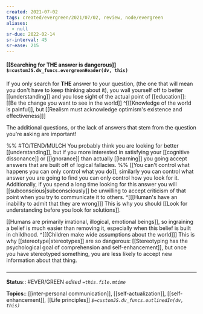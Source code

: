 ```yaml
---
created: 2021-07-02
tags: created/evergreen/2021/07/02, review, node/evergreen
aliases:
  - null
sr-due: 2022-02-14
sr-interval: 45
sr-ease: 215
---
```


#### [[Searching for THE answer is dangerous]] `$=customJS.dv_funcs.evergreenHeader(dv, this)`

If you only search for **THE** answer to your question,
(the one that will mean you don't have to keep thinking about it),
you wall yourself off to better [[understanding]] 
and you lose sight of the actual point of [[education]]: [[Be the change you want to see in the world]]
^[[[Knowledge of the world is painful]], but [[Realism must acknowledge optimism's existence and effectiveness]]]

The additional questions, or the lack of answers that stem from the question you're asking are important!

%%
#TO/TEND/MULCH 
You probably think you are looking for better [[understanding]],
but if you more interested in satisfying your [[cognitive dissonance]] or [[ignorance]] than actually [[learning]]
you going accept answers that are built off of logical fallacies. 
%%
[[You can't control what happens you can only control what you do]],
similarly you can control what answer you are going to find you can only control how you look for it.
Additionally, if you spend a long time looking for this answer you will [[subconscious|subconsciously]] be unwilling to accept criticism of that point when you try to communicate it to others.
^[[[Human's have an inability to admit that they are wrong]]]
This is why you should [[Look for understanding before you look for solutions]].

[[Humans are primarily irrational, illogical, emotional beings]], so ingraining a belief is much easier than removing it, especially when this belief is built in childhood.
^[[[Children make wide assumptions about the world]]]
This is why [[stereotype|stereotypes]] are so dangerous: [[Stereotyping has the psychological goal of comprehension and self-enhancement]], but once you have stereotyped something, you are less likely to accept new information about that thing.

### <hr class="footnote"/>

**Status**:: #EVER/GREEN 
*edited `=this.file.mtime`*

**Topics**:: [[inter-personal communication]], [[self-actualization]], [[self-enhancement]], [[Life principles]]
*`$=customJS.dv_funcs.outlinedIn(dv, this)`*
